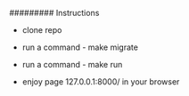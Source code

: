 ######### Instructions

- clone repo

- run a command - make migrate

- run a command - make run

- enjoy page 127.0.0.1:8000/ in your browser

